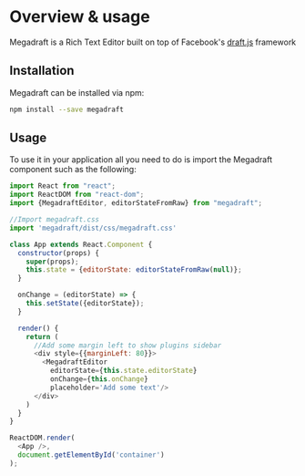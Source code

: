 # Overview & usage

Megadraft is a Rich Text Editor built on top of Facebook's
[draft.js](https://facebook.github.io/draft-js/) framework

## Installation

Megadraft can be installed via npm:

```sh
npm install --save megadraft
```

## Usage

To use it in your application all you need to do is import the Megadraft
component such as the following:

```js
import React from "react";
import ReactDOM from "react-dom";
import {MegadraftEditor, editorStateFromRaw} from "megadraft";

//Import megadraft.css
import 'megadraft/dist/css/megadraft.css'

class App extends React.Component {
  constructor(props) {
    super(props);
    this.state = {editorState: editorStateFromRaw(null)};
  }

  onChange = (editorState) => {
    this.setState({editorState});
  }

  render() {
    return (
      //Add some margin left to show plugins sidebar
      <div style={{marginLeft: 80}}>
        <MegadraftEditor
          editorState={this.state.editorState}
          onChange={this.onChange}
          placeholder='Add some text'/>
      </div>
    )
  }
}

ReactDOM.render(
  <App />,
  document.getElementById('container')
);
```
